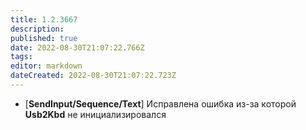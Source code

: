 ```yaml
---
title: 1.2.3667
description: 
published: true
date: 2022-08-30T21:07:22.766Z
tags: 
editor: markdown
dateCreated: 2022-08-30T21:07:22.723Z
---		
```

		
- [**SendInput/Sequence/Text**] Исправлена ошибка из-за которой **Usb2Kbd** не инициализировался
